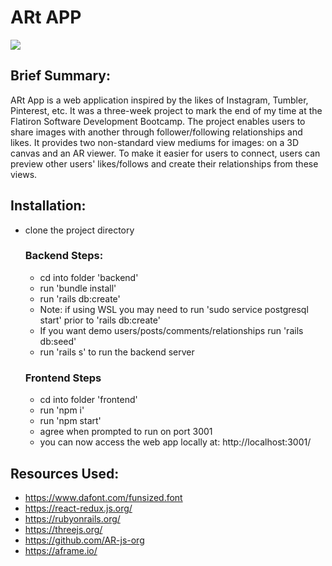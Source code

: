 # ARt APP
![](https://media.giphy.com/media/DBDmMJqZrfX3C3wjag/giphy.gif)

## Brief Summary: 
ARt App is a web application inspired by the likes of Instagram, Tumbler, Pinterest, etc. It was a three-week project to mark the end of my time at the Flatiron Software Development Bootcamp. The project enables users to share images with another through follower/following relationships and likes. It provides two non-standard view mediums for images: on a 3D canvas and an AR viewer. To make it easier for users to connect, users can preview other users' likes/follows and create their relationships from these views.

## Installation:
* clone the project directory

  ### Backend Steps:
  * cd into folder 'backend'
  * run 'bundle install'
  * run 'rails db:create'
  * Note: if using WSL you may need to run 'sudo service postgresql start' prior to 'rails db:create'
  * If you want demo users/posts/comments/relationships run 'rails db:seed'
  * run 'rails s' to run the backend server

  ### Frontend Steps
  * cd into folder 'frontend'
  * run 'npm i'
  * run 'npm start'
  * agree when prompted to run on port 3001
  * you can now access the web app locally at: http://localhost:3001/

  
## Resources Used:

* https://www.dafont.com/funsized.font
* https://react-redux.js.org/
* https://rubyonrails.org/
* https://threejs.org/
* https://github.com/AR-js-org
* https://aframe.io/
